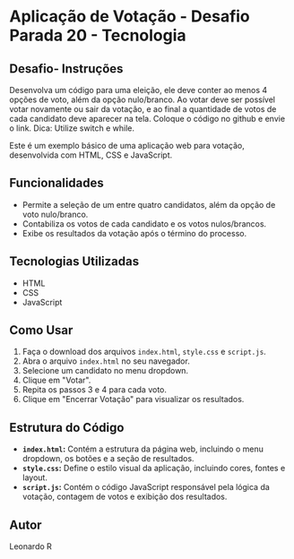 # Aplicação de Votação - Desafio Parada 20 - Tecnologia

## Desafio- Instruções

Desenvolva um código para uma eleição, ele deve conter ao menos 4 opções de voto, além da opção nulo/branco. Ao votar deve ser possível votar novamente ou sair da votação, e ao final a quantidade de votos de cada candidato deve aparecer na tela. Coloque o código no github e envie o link. Dica: Utilize switch e while.

Este é um exemplo básico de uma aplicação web para votação, desenvolvida com HTML, CSS e JavaScript.

## Funcionalidades

- Permite a seleção de um entre quatro candidatos, além da opção de voto nulo/branco.
- Contabiliza os votos de cada candidato e os votos nulos/brancos.
- Exibe os resultados da votação após o término do processo.

## Tecnologias Utilizadas

- HTML
- CSS
- JavaScript

## Como Usar

1. Faça o download dos arquivos `index.html`, `style.css` e `script.js`.
2. Abra o arquivo `index.html` no seu navegador.
3. Selecione um candidato no menu dropdown.
4. Clique em "Votar".
5. Repita os passos 3 e 4 para cada voto.
6. Clique em "Encerrar Votação" para visualizar os resultados.

## Estrutura do Código

- **`index.html`:** Contém a estrutura da página web, incluindo o menu dropdown, os botões e a seção de resultados.
- **`style.css`:** Define o estilo visual da aplicação, incluindo cores, fontes e layout.
- **`script.js`:** Contém o código JavaScript responsável pela lógica da votação, contagem de votos e exibição dos resultados.

## Autor

Leonardo R
